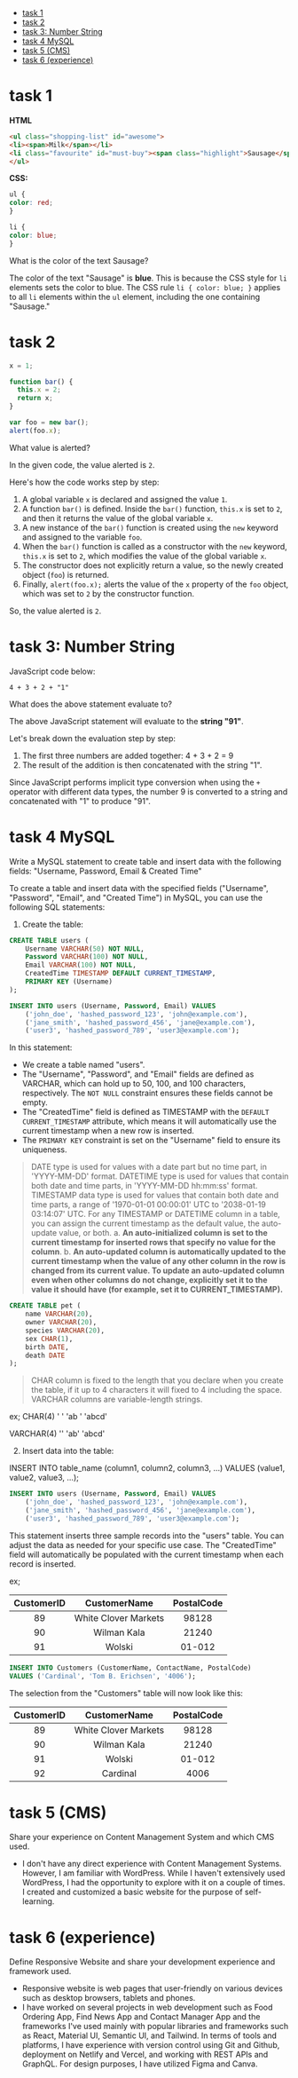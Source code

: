 - [task 1](#task-1)
- [task 2](#task-2)
- [task 3: Number String](#task-3-number-string)
- [task 4 MySQL](#task-4-mysql)
- [task 5 (CMS)](#task-5-cms)
- [task 6 (experience)](#task-6-experience)

# task 1

**HTML**
```html
<ul class="shopping-list" id="awesome">
<li><span>Milk</span></li>
<li class="favourite" id="must-buy"><span class="highlight">Sausage</span></li>
</ul>
```

**CSS:**
```css
ul {
color: red;
}

li {
color: blue;
}
```

What is the color of the text Sausage?

The color of the text "Sausage" is **blue**. This is because the CSS style for `li` elements sets the color to blue. The CSS rule `li { color: blue; }` applies to all `li` elements within the `ul` element, including the one containing "Sausage."

# task 2
```javascript
x = 1;

function bar() {
  this.x = 2;
  return x;
}

var foo = new bar();
alert(foo.x);
```

What value is alerted?

In the given code, the value alerted is `2`.

Here's how the code works step by step:

1. A global variable `x` is declared and assigned the value `1`.
2. A function `bar()` is defined. Inside the `bar()` function, `this.x` is set to `2`, and then it returns the value of the global variable `x`.
3. A new instance of the `bar()` function is created using the `new` keyword and assigned to the variable `foo`.
4. When the `bar()` function is called as a constructor with the `new` keyword, `this.x` is set to `2`, which modifies the value of the global variable `x`.
5. The constructor does not explicitly return a value, so the newly created object (`foo`) is returned.
6. Finally, `alert(foo.x);` alerts the value of the `x` property of the `foo` object, which was set to `2` by the constructor function.

So, the value alerted is `2`.

# task 3: Number String

JavaScript code below:

`4 + 3 + 2 + "1"`

What does the above statement evaluate to?

The above JavaScript statement will evaluate to the **string "91"**.

Let's break down the evaluation step by step:

1. The first three numbers are added together: 4 + 3 + 2 = 9
2. The result of the addition is then concatenated with the string "1".

Since JavaScript performs implicit type conversion when using the `+` operator with different data types, the number 9 is converted to a string and concatenated with "1" to produce "91".

# task 4 MySQL

Write a MySQL statement to create table and insert data with the following fields: "Username, Password, Email & Created Time"

To create a table and insert data with the specified fields ("Username", "Password", "Email", and "Created Time") in MySQL, you can use the following SQL statements:

1. Create the table:

```sql
CREATE TABLE users (
    Username VARCHAR(50) NOT NULL,
    Password VARCHAR(100) NOT NULL,
    Email VARCHAR(100) NOT NULL,
    CreatedTime TIMESTAMP DEFAULT CURRENT_TIMESTAMP,
    PRIMARY KEY (Username)
);

INSERT INTO users (Username, Password, Email) VALUES
    ('john_doe', 'hashed_password_123', 'john@example.com'),
    ('jane_smith', 'hashed_password_456', 'jane@example.com'),
    ('user3', 'hashed_password_789', 'user3@example.com');
```



In this statement:
- We create a table named "users".
- The "Username", "Password", and "Email" fields are defined as VARCHAR, which can hold up to 50, 100, and 100 characters, respectively. The `NOT NULL` constraint ensures these fields cannot be empty.
- The "CreatedTime" field is defined as TIMESTAMP with the `DEFAULT CURRENT_TIMESTAMP` attribute, which means it will automatically use the current timestamp when a new row is inserted.
- The `PRIMARY KEY` constraint is set on the "Username" field to ensure its uniqueness.

> DATE type is used for values with a date part but no time part, in 'YYYY-MM-DD' format.
>  DATETIME type is used for values that contain both date and time parts, in 'YYYY-MM-DD hh:mm:ss' format.
> TIMESTAMP data type is used for values that contain both date and time parts, a range of '1970-01-01 00:00:01' UTC to '2038-01-19 03:14:07' UTC.
> For any TIMESTAMP or DATETIME column in a table, you can assign the current timestamp as the default value, the auto-update value, or both. a. **An auto-initialized column is set to the current timestamp for inserted rows that specify no value for the column**. b. **An auto-updated column is automatically updated to the current timestamp when the value of any other column in the row is changed from its current value. To update an auto-updated column even when other columns do not change, explicitly set it to the value it should have (for example, set it to CURRENT_TIMESTAMP).**

```sql
CREATE TABLE pet (
    name VARCHAR(20),
    owner VARCHAR(20),
    species VARCHAR(20),
    sex CHAR(1),
    birth DATE,
    death DATE
);
```

> CHAR column is fixed to the length that you declare when you create the table, if it up to 4 characters it will fixed to 4 including the space. VARCHAR columns are variable-length strings.

ex;
CHAR(4)
'    '
'ab  '
'abcd'

VARCHAR(4)
''
'ab'
'abcd'


2. Insert data into the table:

INSERT INTO table_name (column1, column2, column3, ...)
VALUES (value1, value2, value3, ...);

```sql
INSERT INTO users (Username, Password, Email) VALUES
    ('john_doe', 'hashed_password_123', 'john@example.com'),
    ('jane_smith', 'hashed_password_456', 'jane@example.com'),
    ('user3', 'hashed_password_789', 'user3@example.com');
```

This statement inserts three sample records into the "users" table. You can adjust the data as needed for your specific use case. The "CreatedTime" field will automatically be populated with the current timestamp when each record is inserted.

ex;

| CustomerID  | CustomerName  | PostalCode  |
|:-:|:-:|:-:|
| 89  | White Clover Markets  | 98128  |
| 90  | Wilman Kala  | 21240  |
| 91  | Wolski  | 01-012  |

```sql
INSERT INTO Customers (CustomerName, ContactName, PostalCode)
VALUES ('Cardinal', 'Tom B. Erichsen', '4006');
```

The selection from the "Customers" table will now look like this:

| CustomerID  | CustomerName  | PostalCode  |
|:-:|:-:|:-:|
| 89  | White Clover Markets  | 98128  |
| 90  | Wilman Kala  | 21240  |
| 91  | Wolski  | 01-012  |
| 92  | Cardinal  | 4006  |

# task 5 (CMS)

Share your experience on Content Management System and which CMS used.

- I don't have any direct experience with Content Management Systems. However, I am familiar with WordPress. While I haven't extensively used WordPress, I had the opportunity to explore with it on a couple of times. I created and customized a basic website for the purpose of self-learning.

# task 6 (experience)

Define Responsive Website and share your development experience and framework used.

- Responsive website is web pages that user-friendly on various devices such as desktop browsers, tablets and phones.
- I have worked on several projects in web development such as Food Ordering App, Find News App and Contact Manager App and the frameworks I've used mainly with popular libraries and frameworks such as React, Material UI, Semantic UI, and Tailwind. In terms of tools and platforms, I have experience with version control using Git and Github, deployment on Netlify and Vercel, and working with REST APIs and GraphQL. For design purposes, I have utilized Figma and Canva.
